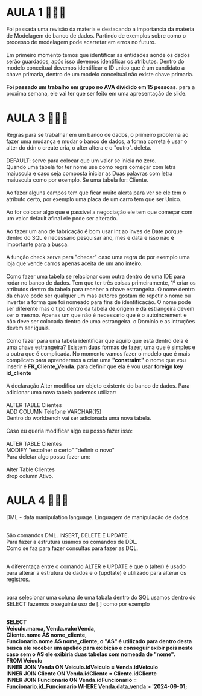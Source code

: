 # AULA 1 👨🏻‍💻
<p>Foi passada uma revisão da materia e destacando a importancia da materia de Modelagem de banco de dados. Partindo de exemplos sobre como o processo de modelagem pode acarretar em erros no futuro.
<br><br>
Em primeiro momento temos que identificar as entidades aonde os dados serão guardados, após isso devemos identificar os atributos. Dentro do modelo conceitual devemos identificar o ID unico que é um candidato a chave primaria, dentro de um modelo conceitual não existe chave primaria.
<br><br>
<b>Foi passado um trabalho em grupo no AVA dividido em 15 pessoas.</b> para a proxima semana, ele vai ter que ser feito em uma apresentação de slide.</p>

# AULA 3 👨🏻‍💻
<p>Regras para se trabalhar em um banco de dados, o primeiro problema ao fazer uma mudança e mudar o banco de dados, a forma correta é usar o alter do ddn o create cria, o alter altera e o "outro". deleta.
<br><br>
DEFAULT: serve para colocar que um valor se inicia no zero.<br>Quando uma tabela for ter nome use como regra começar com letra maiuscula e caso seja composta iniciar as Duas palavras com letra maiuscula como por exemplo. Se uma tabela for: Cliente.
<br><br>
Ao fazer alguns campos tem que ficar muito alerta para ver se ele tem o atributo certo, por exemplo uma placa de um carro tem que ser Unico.
<br><br>
Ao for colocar algo que é passivel a negociação ele tem que começar com um valor default afinal ele pode ser alterado.
<br><br>
Ao fazer um ano de fabricação é bom usar Int ao inves de Date porque dentro do SQL é necessario pesquisar ano, mes e data e isso não é importante para a busca.
<br><br>
A função check serve para "checar" caso uma regra de por exemplo uma loja que vende carros apenas aceita de um ano inteiro.
<br><br>
Como fazer uma tabela se relacionar com outra dentro de uma IDE para rodar no banco de dados. Tem que ter três coisas primeiramente, 1º criar os atributos dentro da tabela para receber a chave estrangeira. O nome dentro da chave pode ser qualquer um mas autores gostam de repetir o nome ou inverter a forma que foi nomeado para fins de identificação. O nome pode ser diferente mas o tipo dentro da tabela de origem e da estrangeira devem ser o mesmo. Apenas um que não é necessario que é o autoincrement e não deve ser colocada dentro de uma estrangeira. o Dominio e as intruções devem ser iguais.
<br><br>
Como fazer para uma tabela identificar que aquilo que está dentro dela é uma chave estrangeira? Existem duas formas de fazer, uma que é simples e a outra que é complicada. No momento vamos fazer o modelo que é mais complicato para aprendermos a criar uma <B>"constraint"</B> o nome que vou inserir é <B>FK_Cliente_Venda</B>. para definir que ela é vou usar <B>foreign key id_cliente</B>
<br><br>
A declaração Alter modifica um objeto existente do banco de dados. Para adicionar uma nova tabela podemos utilizar:<br><br>
ALTER TABLE Clientes<br>
ADD COLUMN Telefone VARCHAR(15)<br>
Dentro do workbench vai ser adicionada uma nova tabela.<br><br>
Caso eu queria modificar algo eu posso fazer isso:<br><br>
ALTER TABLE Clientes<br>
MODIFY "escolher o certo" "definir o novo"<br>
Para deletar algo posso fazer um:<br><br>
Alter Table Clientes<br>
drop column Ativo.

# AULA 4 👨🏻‍💻

DML - data manipulation language. Linguagem de manipulação de dados.<br><br>

São comandos DML. INSERT, DELETE E UPDATE.<br>
Para fazer a estrutura usamos os comandos de DDL.<br>
Como se faz para fazer consultas para fazer as DQL.<br><br>

A diferentaça entre o comando ALTER e UPDATE é que o (alter) é usado para alterar a estrutura de dados e o (updtate) é utilizado para alterar os registros.<br><br>

para selecionar uma coluna de uma tabala dentro do SQL usamos dentro do SELECT fazemos o seguinte uso de [.] como por exemplo<br><br>

<b>SELECT<br>
<b>Veiculo.marca<b>, Venda.valorVenda,<br>
<b>Cliente.nome<b> AS  nome_cliente,<br>
Funcionario.nome AS nome_cliente,<b> o "AS" é utilizado para dentro desta busca ele receber um apelido para exibição e conseguir exibir pois neste caso sem o AS ele exibiria duas tabelas com nomeada de "nome".<br>
FROM Veiculo<br>
<b>INNER JOIN<b> Venda <b>ON<b> Veiculo.idVeiculo = Venda.idVeiculo<br>
INNER JOIN Cliente ON Venda.idCliente = Cliente.idCliente<br>
INNER JOIN Funcionario ON Venda.idFuncionario = Funcionario.id_Funcionario
WHERE Venda.data_venda > '2024-09-01;
</p>
